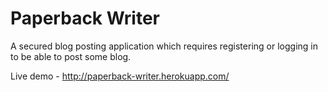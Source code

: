 # Paperback Writer

A secured blog posting application which requires registering or logging in to be able to post some blog.

Live demo - http://paperback-writer.herokuapp.com/
